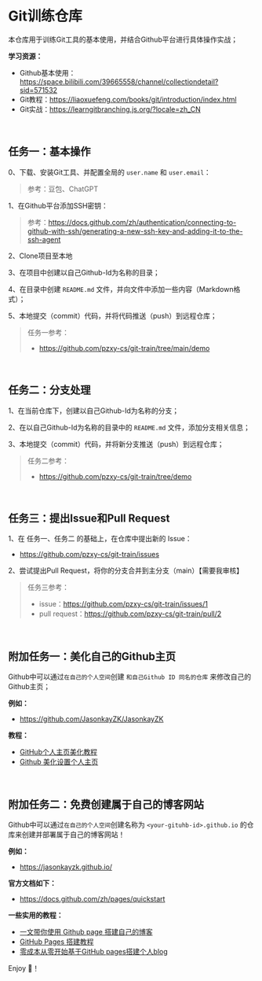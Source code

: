 # Git训练仓库

本仓库用于训练Git工具的基本使用，并结合Github平台进行具体操作实战；

**学习资源：**

- Github基本使用：https://space.bilibili.com/39665558/channel/collectiondetail?sid=571532
- Git教程：https://liaoxuefeng.com/books/git/introduction/index.html
- Git实战：https://learngitbranching.js.org/?locale=zh_CN


<br/>


## 任务一：基本操作

0、下载、安装Git工具、并配置全局的 `user.name` 和 `user.email`：

> 参考：豆包、ChatGPT


1、在Github平台添加SSH密钥：

> 参考：https://docs.github.com/zh/authentication/connecting-to-github-with-ssh/generating-a-new-ssh-key-and-adding-it-to-the-ssh-agent


2、Clone项目至本地

3、在项目中创建以自己Github-Id为名称的目录；

4、在目录中创建 `README.md` 文件，并向文件中添加一些内容（Markdown格式）；

5、本地提交（commit）代码，并将代码推送（push）到远程仓库；

>
> 任务一参考：
>  - https://github.com/pzxy-cs/git-train/tree/main/demo
>

<br/>


## 任务二：分支处理

1、在当前仓库下，创建以自己Github-Id为名称的分支；

2、在以自己Github-Id为名称的目录中的 `README.md` 文件，添加分支相关信息；

3、本地提交（commit）代码，并将新分支推送（push）到远程仓库；

>
> 任务二参考：
>  - https://github.com/pzxy-cs/git-train/tree/demo
> 


<br/>

## 任务三：提出Issue和Pull Request

1、在 任务一、任务二 的基础上，在仓库中提出新的 Issue：

- https://github.com/pzxy-cs/git-train/issues

2、尝试提出Pull Request，将你的分支合并到主分支（main）【需要我审核】

>
> 任务三参考：
>  - issue：https://github.com/pzxy-cs/git-train/issues/1
>  - pull request：https://github.com/pzxy-cs/git-train/pull/2
> 


<br/>

## 附加任务一：美化自己的Github主页

Github中可以通过`在自己的个人空间`创建 `和自己Github ID 同名的仓库` 来修改自己的Github主页；

**例如：**

- https://github.com/JasonkayZK/JasonkayZK

**教程：**

- [GitHub个人主页美化教程](https://www.peterjxl.com/Git/GitHub-Profile-Beautify/)
- [Github 美化设置个人主页](https://www.cnblogs.com/Cl0ud/p/13764921.html)


<br/>


## 附加任务二：免费创建属于自己的博客网站

Github中可以通过`在自己的个人空间`创建名称为 `<your-gituhb-id>.github.io` 的仓库来创建并部署属于自己的博客网站！

**例如：**

- https://jasonkayzk.github.io/

**官方文档如下：**

- https://docs.github.com/zh/pages/quickstart

**一些实用的教程：**

- [一文带你使用 Github page 搭建自己的博客](https://juejin.cn/post/7291421672708128768)
- [GitHub Pages 搭建教程](https://sspai.com/post/54608)
- [零成本从零开始基于GitHub pages搭建个人blog](https://nitchcloche.com/2024/01/27/%E5%AD%A6%E4%B9%A0%E7%AC%94%E8%AE%B0/blog%E6%95%99%E5%AD%A6/github%20blog/)


Enjoy 🎉！
